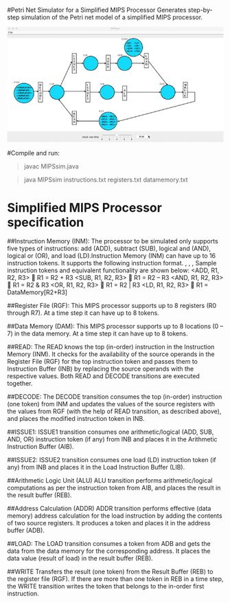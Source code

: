#Petri Net Simulator for a Simplified MIPS Processor
Generates step-by-step simulation of the Petri net model of a simplified MIPS processor.


 ![alt tag](images/MIPSsim.gif)
 
#Compile and run:
> javac MIPSsim.java 

> java MIPSsim instructions.txt registers.txt datamemory.txt 

# Simplified MIPS Processor specification
##Instruction Memory (INM):
The processor to be simulated only supports five types of instructions: add (ADD), subtract (SUB),
logical and (AND), logical or (OR), and load (LD).Instruction
Memory (INM) can have up to 16 instruction tokens. It supports the following instruction format.
<Opcode>, <Destination Register>, <First Source Operand>, <Second Source Operand>
Sample instruction tokens and equivalent functionality are shown below:
<ADD, R1, R2, R3>  R1 = R2 + R3
<SUB, R1, R2, R3>  R1 = R2 – R3
<AND, R1, R2, R3>  R1 = R2 & R3
<OR, R1, R2, R3>  R1 = R2 | R3
<LD, R1, R2, R3>  R1 = DataMemory[R2+R3]

##Register File (RGF):
This MIPS processor supports up to 8 registers (R0 through R7). At a time step it can have up to 8 tokens.

##Data Memory (DAM):
This MIPS processor supports up to 8 locations (0 – 7) in the data memory. At a time step it can have up to 8 tokens.

##READ:
The READ knows the top (in-order) instruction in the Instruction
Memory (INM). It checks for the availability of the source operands in the Register File (RGF) for the top
instruction token and passes them to Instruction Buffer (INB) by replacing the source operands with the
respective values. Both READ and DECODE transitions are
executed together.

##DECODE:
The DECODE transition consumes the top (in-order) instruction (one token) from INM and updates the
values of the source registers with the values from RGF (with the help of READ transition, as described
above), and places the modified instruction token in INB.

##ISSUE1:
ISSUE1 transition consumes one arithmetic/logical (ADD, SUB, AND, OR) instruction token (if any) from INB and places it in the Arithmetic Instruction Buffer (AIB).

##ISSUE2:
ISSUE2 transition consumes one load (LD) instruction token (if any) from INB and places it in the Load Instruction Buffer (LIB).

##Arithmetic Logic Unit (ALU)
ALU transition performs arithmetic/logical computations as per the instruction token from AIB, and
places the result in the result buffer (REB).

##Address Calculation (ADDR)
ADDR transition performs effective (data memory) address calculation for the load instruction by adding the contents of two source registers. It produces a token and places it in the address buffer (ADB).

##LOAD:
The LOAD transition consumes a token from ADB and gets the data from the data memory for the corresponding address. It places the data value (result of load) in the result buffer (REB).

##WRITE
Transfers the result (one token) from the Result Buffer (REB) to the register file (RGF). If there are more than one token in REB in a time step, the WRITE transition writes the token that belongs to the in-order
first instruction.
